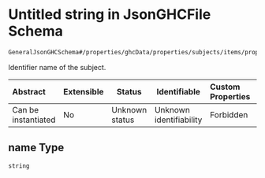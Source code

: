 # Untitled string in JsonGHCFile Schema

```txt
GeneralJsonGHCSchema#/properties/ghcData/properties/subjects/items/properties/name
```

Identifier name of the subject.


| Abstract            | Extensible | Status         | Identifiable            | Custom Properties | Additional Properties | Access Restrictions | Defined In                                                         |
| :------------------ | ---------- | -------------- | ----------------------- | :---------------- | --------------------- | ------------------- | ------------------------------------------------------------------ |
| Can be instantiated | No         | Unknown status | Unknown identifiability | Forbidden         | Allowed               | none                | [ghc.schema.json\*](../out/ghc.schema.json "open original schema") |

## name Type

`string`

